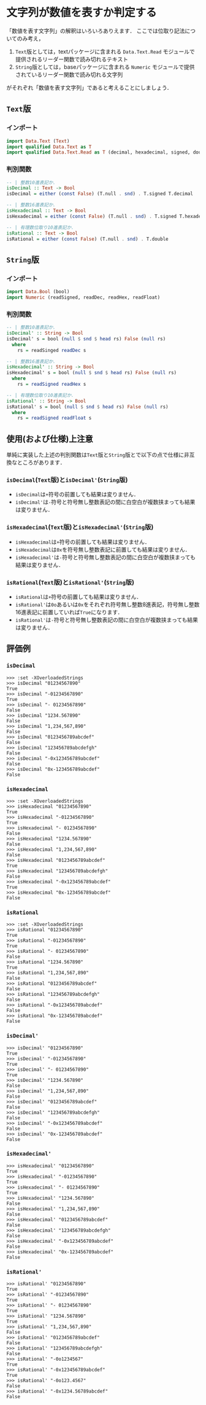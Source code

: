 文字列が数値を表すか判定する
============================

「数値を表す文字列」の解釈はいろいろありえます．
ここでは位取り記法についてのみ考え，

1. ``Text``版としては，textパッケージに含まれる ``Data.Text.Read`` モジュールで提供されるリーダー関数で読み切れるテキスト
2. ``String``版としては，baseパッケージに含まれる ``Numeric`` モジュールで提供されているリーダー関数で読み切れる文字列

がそれぞれ「数値を表す文字列」であると考えることにしましょう．

## ``Text``版

### インポート

```haskell
import Data.Text (Text)
import qualified Data.Text as T
import qualified Data.Text.Read as T (decimal, hexadecimal, signed, double)
```

### 判別関数

```haskell
-- | 整数10進表記か．
isDecimal :: Text -> Bool
isDecimal = either (const False) (T.null . snd) . T.signed T.decimal

-- | 整数16進表記か．
isHexadecimal :: Text -> Bool
isHexadecimal = either (const False) (T.null . snd) . T.signed T.hexadecimal

-- | 有理数位取り10進表記か．
isRational :: Text -> Bool
isRational = either (const False) (T.null . snd) . T.double
```

## ``String``版

### インポート

```haskell
import Data.Bool (bool)
import Numeric (readSigned, readDec, readHex, readFloat)
```

### 判別関数

```haskell
-- | 整数10進表記か．
isDecimal' :: String -> Bool
isDecimal' s = bool (null $ snd $ head rs) False (null rs)
  where
    rs = readSinged readDec s

-- | 整数16進表記か．
isHexadecimal' :: String -> Bool
isHexadecimal' s = bool (null $ snd $ head rs) False (null rs)
  where
    rs = readSigned readHex s

-- | 有理数位取り10進表記か．
isRational' :: String -> Bool
isRational' s = bool (null $ snd $ head rs) False (null rs)
  where
    rs = readSigned readFloat s
```

## 使用(および仕様)上注意

単純に実装した上述の判別関数は``Text``版と``String``版とで以下の点で仕様に非互換なところがあります．

### ``isDecimal``(``Text``版)と``isDecimal'``(``String``版)

- ``isDecimal``は``+``符号の前置しても結果は変りません．
- ``isDecimal'``は``-``符号と符号無し整数表記の間に白空白が複数挟まっても結果は変りません．

### ``isHexadecimal``(``Text``版)と``isHexadecimal'``(``String``版)

- ``isHexadecimal``は``+``符号の前置しても結果は変りません．
- ``isHexadecimal``は``0x``を符号無し整数表記に前置しても結果は変りません．
- ``isHexadecimal'``は``-``符号と符号無し整数表記の間に白空白が複数挟まっても結果は変りません．


### ``isRational``(``Text``版)と``isRational'``(``String``版)

- ``isRational``は``+``符号の前置しても結果は変りません．
- ``isRational'``は``0o``あるいは``0x``をそれぞれ符号無し整数8進表記，符号無し整数16進表記に前置していれば``True``になります．
- ``isRational'``は``-``符号と符号無し整数表記の間に白空白が複数挟まっても結果は変りません．

## 評価例

### ``isDecimal``

```
>>> :set -XOverloadedStrings
>>> isDecimal "01234567890"
True
>>> isDecimal "-01234567890"
True
>>> isDecimal "- 01234567890"
False
>>> isDecimal "1234.567890"
False
>>> isDecimal "1,234,567,890"
False
>>> isDecimal "0123456789abcdef"
False
>>> isDecimal "123456789abcdefgh"
False
>>> isDecimal "-0x123456789abcdef"
False
>>> isDecimal "0x-123456789abcdef"
False
```

### ``isHexadecimal``

```
>>> :set -XOverloadedStrings
>>> isHexadecimal "01234567890"
True
>>> isHexadecimal "-01234567890"
True
>>> isHexadecimal "- 01234567890"
False
>>> isHexadecimal "1234.567890"
False
>>> isHexadecimal "1,234,567,890"
False
>>> isHexadecimal "0123456789abcdef"
True
>>> isHexadecimal "123456789abcdefgh"
False
>>> isHexadecimal "-0x123456789abcdef"
True
>>> isHexadecimal "0x-123456789abcdef"
False
```

### ``isRational``

```
>>> :set -XOverloadedStrings
>>> isRational "01234567890"
True
>>> isRational "-01234567890"
True
>>> isRational "- 01234567890"
False
>>> isRational "1234.567890"
True
>>> isRational "1,234,567,890"
False
>>> isRational "0123456789abcdef"
False
>>> isRational "123456789abcdefgh"
False
>>> isRational "-0x123456789abcdef"
False
>>> isRational "0x-123456789abcdef"
False
```

### ``isDecimal'``

```
>>> isDecimal' "01234567890"
True
>>> isDecimal' "-01234567890"
True
>>> isDecimal' "- 01234567890"
True
>>> isDecimal' "1234.567890"
False
>>> isDecimal' "1,234,567,890"
False
>>> isDecimal' "0123456789abcdef"
False
>>> isDecimal' "123456789abcdefgh"
False
>>> isDecimal' "-0x123456789abcdef"
False
>>> isDecimal' "0x-123456789abcdef"
False
```

### ``isHexadecimal'``

```
>>> isHexadecimal' "01234567890"
True
>>> isHexadecimal' "-01234567890"
True
>>> isHexadecimal' "- 01234567890"
True
>>> isHexadecimal' "1234.567890"
False
>>> isHexadecimal' "1,234,567,890"
False
>>> isHexadecimal' "0123456789abcdef"
False
>>> isHexadecimal' "123456789abcdefgh"
False
>>> isHexadecimal' "-0x123456789abcdef"
False
>>> isHexadecimal' "0x-123456789abcdef"
False
```

### ``isRational'``

```
>>> isRational' "01234567890"
True
>>> isRational' "-01234567890"
True
>>> isRational' "- 01234567890"
True
>>> isRational' "1234.567890"
True
>>> isRational' "1,234,567,890"
False
>>> isRational' "0123456789abcdef"
False
>>> isRational' "123456789abcdefgh"
False
>>> isRational' "-0o1234567"
True
>>> isRational' "-0x123456789abcdef"
True
>>> isRational' "-0o123.4567"
False
>>> isRational' "-0x1234.56789abcdef"
False
```
